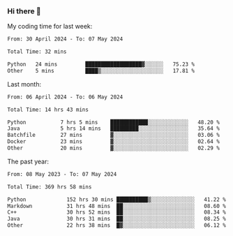 ### Hi there 👋

My coding time for last week:

<!--START_SECTION:week-->

```txt
From: 30 April 2024 - To: 07 May 2024

Total Time: 32 mins

Python   24 mins         ██████████████████▓░░░░░░   75.23 %
Other    5 mins          ████▒░░░░░░░░░░░░░░░░░░░░   17.81 %
```

<!--END_SECTION:week-->

Last month:

<!--START_SECTION:month-->

```txt
From: 06 April 2024 - To: 06 May 2024

Total Time: 14 hrs 43 mins

Python           7 hrs 5 mins    ████████████░░░░░░░░░░░░░   48.20 %
Java             5 hrs 14 mins   █████████░░░░░░░░░░░░░░░░   35.64 %
Batchfile        27 mins         ▓░░░░░░░░░░░░░░░░░░░░░░░░   03.06 %
Docker           23 mins         ▓░░░░░░░░░░░░░░░░░░░░░░░░   02.64 %
Other            20 mins         ▓░░░░░░░░░░░░░░░░░░░░░░░░   02.29 %
```

<!--END_SECTION:month-->

The past year:

<!--START_SECTION:year-->

```txt
From: 08 May 2023 - To: 07 May 2024

Total Time: 369 hrs 58 mins

Python             152 hrs 30 mins ██████████▒░░░░░░░░░░░░░░   41.22 %
Markdown           31 hrs 48 mins  ██░░░░░░░░░░░░░░░░░░░░░░░   08.60 %
C++                30 hrs 52 mins  ██░░░░░░░░░░░░░░░░░░░░░░░   08.34 %
Java               30 hrs 31 mins  ██░░░░░░░░░░░░░░░░░░░░░░░   08.25 %
Other              22 hrs 38 mins  █▓░░░░░░░░░░░░░░░░░░░░░░░   06.12 %
```

<!--END_SECTION:year-->
